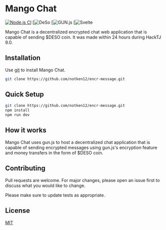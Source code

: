 # Mango Chat
[![Node.js CI](https://github.com/notken12/encr-message/actions/workflows/node.js.yml/badge.svg)](https://github.com/notken12/encr-message/actions/workflows/node.js.yml)
[![DeSo](https://uploads-ssl.webflow.com/6148aea00f7f90ad88e373a0/6148aea00f7f900364e37426_deso-logo-color.svg)
[![GUN.js](https://dbdb.io/media/logos/gun.png)
[![Svelte](https://miro.medium.com/max/700/0*lPloL8w-ZKtjxeB5.png)


Mango Chat is a decentralized encrypted chat web application that is capable of sending $DESO coin. It was made within 24 hours during HackTJ 9.0. 


## Installation

Use [git](https://git-scm.com/downloads) to install Mango Chat.

```bash
git clone https://github.com/notken12/encr-message.git
```

## Quick Setup

```bash
git clone https://github.com/notken12/encr-message.git
npm install
npm run dev
```
## How it works
Mango Chat uses gun.js to host a decentralized chat application that is capable of sending encrypted messages using gun.js's encryption feature and money transfers in the form of $DESO coin. 

## Contributing
Pull requests are welcome. For major changes, please open an issue first to discuss what you would like to change.

Please make sure to update tests as appropriate.

## License
[MIT](https://choosealicense.com/licenses/mit/)
